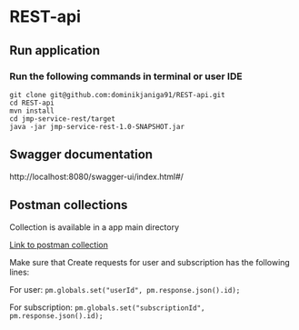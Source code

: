 # REST-api

## Run application

### Run the following commands in terminal or user IDE
```
git clone git@github.com:dominikjaniga91/REST-api.git
cd REST-api
mvn install
cd jmp-service-rest/target
java -jar jmp-service-rest-1.0-SNAPSHOT.jar

```


## Swagger documentation

http://localhost:8080/swagger-ui/index.html#/

## Postman collections
Collection is available in a app main directory

[Link to postman collection](https://github.com/dominikjaniga91/REST-api/blob/master/rest-api.postman_collection.json)

Make sure that Create requests for user and subscription has the following lines:

For user: `pm.globals.set("userId", pm.response.json().id);`

For subscription: `pm.globals.set("subscriptionId", pm.response.json().id);`
